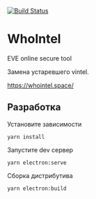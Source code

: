 [![Build Status](https://travis-ci.org/whointel/WhoIntel.svg?branch=master)](https://travis-ci.org/whointel/WhoIntel)

# WhoIntel
EVE online secure tool

Замена устаревшего vintel.

https://whointel.space/

## Разработка
Установите зависимости
```
yarn install
```

Запустите dev сервер
```
yarn electron:serve
```

Сборка дистрибутива
```
yarn electron:build
```
